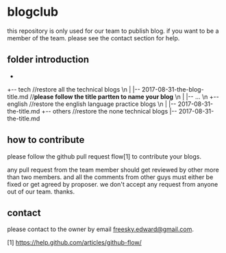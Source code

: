 # blogclub
this repository is only used for our team to publish blog. if you want to be a member of the team. please see the contact section for help.

## folder introduction

-
+-- tech  //restore all the technical blogs \n
|   |-- 2017-08-31-the-blog-title.md  //**please follow the title partten to name your blog** \n
|   |-- ... \n
+-- english //restore the english language practice blogs \n
|   |-- 2017-08-31-the-title.md
+-- others  //restore the none technical blogs
    |-- 2017-08-31-the-title.md
    
## how to contribute

please follow the github pull request flow[1] to contribute your blogs.

any pull request from the team member should get reviewed by other more than two members. and all the comments from other guys must either
be fixed or get agreed by proposer. 
we don't accept any request from anyone out of our team. thanks.


## contact

please contact to the owner by email freesky.edward@gmail.com.

[1] https://help.github.com/articles/github-flow/
